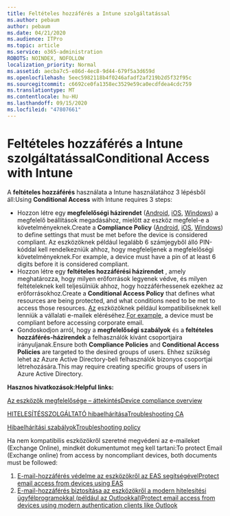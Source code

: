 ```yaml
---
title: Feltételes hozzáférés a Intune szolgáltatással
ms.author: pebaum
author: pebaum
ms.date: 04/21/2020
ms.audience: ITPro
ms.topic: article
ms.service: o365-administration
ROBOTS: NOINDEX, NOFOLLOW
localization_priority: Normal
ms.assetid: aecba7c5-e86d-4ec8-9d44-679f5a3d659d
ms.openlocfilehash: 5eec5982118b4f0246afadf2af219b2d5f32f95c
ms.sourcegitcommit: c6692ce0fa1358ec3529e59ca0ecdfdea4cdc759
ms.translationtype: MT
ms.contentlocale: hu-HU
ms.lasthandoff: 09/15/2020
ms.locfileid: "47807661"
---
```

# <a name="conditional-access-with-intune"></a><span data-ttu-id="f93a7-102">Feltételes hozzáférés a Intune szolgáltatással</span><span class="sxs-lookup"><span data-stu-id="f93a7-102">Conditional Access with Intune</span></span>

<span data-ttu-id="f93a7-103">A  **feltételes hozzáférés**  használata a Intune használatához 3 lépésből áll:</span><span class="sxs-lookup"><span data-stu-id="f93a7-103">Using  **Conditional Access**  with Intune requires 3 steps:</span></span>

- <span data-ttu-id="f93a7-104">Hozzon létre egy  **megfelelőségi házirendet**  ([Android](https://docs.microsoft.com/intune/compliance-policy-create-android),  [iOS](https://docs.microsoft.com/intune/compliance-policy-create-ios),  [Windows](https://docs.microsoft.com//intune/compliance-policy-create-windows)) a megfelelő beállítások megadásához, mielőtt az eszköz megfelel-e a követelményeknek.</span><span class="sxs-lookup"><span data-stu-id="f93a7-104">Create a  **Compliance Policy**  ([Android](https://docs.microsoft.com/intune/compliance-policy-create-android),  [iOS](https://docs.microsoft.com/intune/compliance-policy-create-ios),  [Windows](https://docs.microsoft.com//intune/compliance-policy-create-windows)) to define settings that must be met before the device is considered compliant.</span></span> <span data-ttu-id="f93a7-105">Az eszközöknek például legalább 6 számjegyből álló PIN-kóddal kell rendelkezniük ahhoz, hogy megfeleljenek a megfelelőségi követelményeknek.</span><span class="sxs-lookup"><span data-stu-id="f93a7-105">For example, a device must have a pin of at least 6 digits before it is considered compliant.</span></span>
- <span data-ttu-id="f93a7-106">Hozzon létre egy **feltételes hozzáférési házirendet**  , amely meghatározza, hogy milyen erőforrások legyenek védve, és milyen feltételeknek kell teljesülniük ahhoz, hogy hozzáférhessenek ezekhez az erőforrásokhoz.</span><span class="sxs-lookup"><span data-stu-id="f93a7-106">Create a **Conditional Access Policy**  that defines what resources are being protected, and what conditions need to be met to access those resources.</span></span>  <span data-ttu-id="f93a7-107">[Az](https://docs.microsoft.com/intune/tutorial-protect-email-on-unmanaged-devices#create-conditional-access-policies)  eszközöknek például kompatibiliseknek kell lenniük a vállalati e-mailek eléréséhez.</span><span class="sxs-lookup"><span data-stu-id="f93a7-107">[For example,](https://docs.microsoft.com/intune/tutorial-protect-email-on-unmanaged-devices#create-conditional-access-policies)  a device must be compliant before accessing corporate email.</span></span>
- <span data-ttu-id="f93a7-108">Gondoskodjon arról, hogy a **megfelelőségi szabályok**  és a  **feltételes hozzáférés-házirendek**  a felhasználók kívánt csoportjaira irányuljanak.</span><span class="sxs-lookup"><span data-stu-id="f93a7-108">Ensure both **Compliance Policies**  and  **Conditional Access Policies**  are targeted to the desired groups of users.</span></span> <span data-ttu-id="f93a7-109">Ehhez szükség lehet az Azure Active Directory-beli felhasználók bizonyos csoportjai létrehozására.</span><span class="sxs-lookup"><span data-stu-id="f93a7-109">This may require creating specific groups of users in Azure Active Directory.</span></span>

<span data-ttu-id="f93a7-110">**Hasznos hivatkozások:**</span><span class="sxs-lookup"><span data-stu-id="f93a7-110">**Helpful links:**</span></span>

[<span data-ttu-id="f93a7-111">Az eszközök megfelelősége – áttekintés</span><span class="sxs-lookup"><span data-stu-id="f93a7-111">Device compliance overview</span></span>](https://docs.microsoft.com/intune/device-compliance-get-started)

[<span data-ttu-id="f93a7-112">HITELESÍTÉSSZOLGÁLTATÓ hibaelhárítása</span><span class="sxs-lookup"><span data-stu-id="f93a7-112">Troubleshooting CA</span></span>](https://docs.microsoft.com/intune/troubleshoot-conditional-access)

[<span data-ttu-id="f93a7-113">Hibaelhárítási szabályok</span><span class="sxs-lookup"><span data-stu-id="f93a7-113">Troubleshooting policy</span></span>](https://docs.microsoft.com/intune/troubleshoot-policies-in-microsoft-intune)

<span data-ttu-id="f93a7-114">Ha nem kompatibilis eszközökről szeretné megvédeni az e-maileket (Exchange Online), mindkét dokumentumot meg kell tartani:</span><span class="sxs-lookup"><span data-stu-id="f93a7-114">To protect Email (Exchange online) from access by noncompliant devices, both documents must be followed:</span></span>

1. [<span data-ttu-id="f93a7-115">E-mail-hozzáférés védelme az eszközökről az EAS segítségével</span><span class="sxs-lookup"><span data-stu-id="f93a7-115">Protect email access from devices using EAS</span></span>](https://docs.microsoft.com/intune/tutorial-protect-email-on-unmanaged-devices)
2. [<span data-ttu-id="f93a7-116">E-mail-hozzáférés biztosítása az eszközökről a modern hitelesítési ügyfélprogramokkal (például az Outlookkal)</span><span class="sxs-lookup"><span data-stu-id="f93a7-116">Protect email access from devices using modern authentication clients like Outlook</span></span>](https://docs.microsoft.com/intune/tutorial-protect-email-on-enrolled-devices)